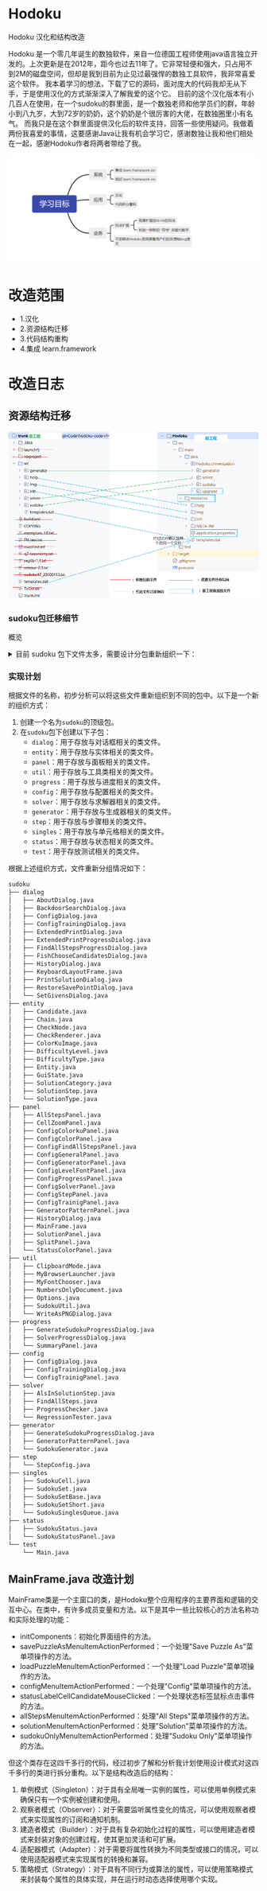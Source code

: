 # Hodoku
Hodoku 汉化和结构改造

Hodoku 是一个零几年诞生的数独软件，来自一位德国工程师使用java语言独立开发的。上次更新是在2012年，距今也过去11年了。它非常轻便和强大，只占用不到2M的磁盘空间，但却是我到目前为止见过最强悍的数独工具软件，我非常喜爱这个软件。
我本着学习的想法，下载了它的源码，面对庞大的代码我却无从下手，于是使用汉化的方式渐渐深入了解我爱的这个它。
目前的这个汉化版本有小几百人在使用，在一个sudoku的群里面，是一个数独老师和他学员们的群，年龄小到八九岁，大到72岁的奶奶，这个奶奶是个很厉害的大佬，在数独圈里小有名气。
而我只是在这个群里面提供汉化后的软件支持，回答一些使用疑问。我做着两份我喜爱的事情，这要感谢Java让我有机会学习它，感谢数独让我和他们相处在一起，感谢Hodoku作者将两者带给了我。


![img.png](img.png)

# 改造范围
- 1.汉化
- 2.资源结构迁移
- 3.代码结构重构
- 4.集成 learn.framework



# 改造日志

## 资源结构迁移
![img_3.png](img_3.png)


### sudoku包迁移细节
概览
<details>
<summary>
目前 sudoku 包下文件太多，需要设计分包重新组织一下：
</summary>
<p>AboutDialog.java</p>
<p>AboutDialog.form</p>
<p>AllStepsPanel.java</p>
<p>AllStepsPanel.form</p>
<p>AlsInSolutionStep.java</p>
<p>BackdoorSearchDialog.java</p>
<p>BackdoorSearchDialog.form</p>
<p>Candidate.java</p>
<p>CellZoomPanel.java</p>
<p>CellZoomPanel.form</p>
<p>Chain.java</p>
<p>CheckNode.java</p>
<p>CheckRenderer.java</p>
<p>ClipboardMode.java</p>
<p>ColorKuImage.java</p>
<p>ConfigColorkuPanel.java</p>
<p>ConfigColorkuPanel.form</p>
<p>ConfigColorPanel.java</p>
<p>ConfigColorPanel.form</p>
<p>ConfigDialog.java</p>
<p>ConfigDialog.form</p>
<p>ConfigFindAllStepsPanel.java</p>
<p>ConfigFindAllStepsPanel.form</p>
<p>ConfigGeneralPanel.java</p>
<p>ConfigGeneralPanel.form</p>
<p>ConfigGeneratorPanel.java</p>
<p>ConfigGeneratorPanel.form</p>
<p>ConfigLevelFontPanel.java</p>
<p>ConfigLevelFontPanel.form</p>
<p>ConfigProgressPanel.java</p>
<p>ConfigProgressPanel.form</p>
<p>ConfigSolverPanel.java</p>
<p>ConfigSolverPanel.form</p>
<p>ConfigStepPanel.java</p>
<p>ConfigStepPanel.form</p>
<p>ConfigTrainigPanel.java</p>
<p>ConfigTrainigPanel.form</p>
<p>ConfigTrainingDialog.form</p>
<p>DifficultyLevel.java</p>
<p>Entity.java</p>
<p>ExtendedPrintDialog.java</p>
<p>ExtendedPrintDialog.form</p>
<p>ExtendedPrintProgressDialog.java</p>
<p>ExtendedPrintProgressDialog.form</p>
<p>FindAllSteps.java</p>
<p>FindAllStepsProgressDialog.java</p>
<p>FindAllStepsProgressDialog.form</p>
<p>FishChooseCandidatesDialog.java</p>
<p>FishChooseCandidatesDialog.form</p>
<p>GameMode.java</p>
<p>GenerateSudokuProgressDialog.java</p>
<p>GenerateSudokuProgressDialog.form</p>
<p>GeneratorPatternPanel.java</p>
<p>GeneratorPatternPanel.form</p>
<p>GuiState.java</p>
<p>HistoryDialog.java</p>
<p>HistoryDialog.form</p>
<p>KeyboardLayoutFrame.java</p>
<p>KeyboardLayoutFrame.form</p>
<p>ListDragAndDrop.java</p>
<p>ListDragAndDropChange.java</p>
<p>Main.java</p>
<p>MainFrame.java</p>
<p>MainFrame.form</p>
<p>MyBrowserLauncher.java</p>
<p>MyFontChooser.java</p>
<p>MyFontChooser.form</p>
<p>NumbersOnlyDocument.java</p>
<p>Options.java</p>
<p>PrintSolutionDialog.java</p>
<p>PrintSolutionDialog.form</p>
<p>ProgressChecker.java</p>
<p>RegressionTester.java</p>
<p>RestoreSavePointDialog.java</p>
<p>RestoreSavePointDialog.form</p>
<p>SetGivensDialog.java</p>
<p>SetGivensDialog.form</p>
<p>SolutionCategory.java</p>
<p>SolutionPanel.java</p>
<p>SolutionPanel.form</p>
<p>SolutionStep.java</p>
<p>SolutionType.java</p>
<p>SolverProgressDialog.java</p>
<p>SolverProgressDialog.form</p>
<p>SplitPanel.java</p>
<p>SplitPanel.form</p>
<p>StatusColorPanel.java</p>
<p>StatusColorPanel.form</p>
<p>StepConfig.java</p>
<p>Sudoku.java</p>
<p>Sudoku2.java</p>
<p>SudokuCell.java</p>
<p>SudokuConsoleFrame.java</p>
<p>SudokuConsoleFrame.form</p>
<p>SudokuPanel.java</p>
<p>SudokuPanel.form</p>
<p>SudokuSet.java</p>
<p>SudokuSetBase.java</p>
<p>SudokuSetShort.java</p>
<p>SudokuSinglesQueue.java</p>
<p>SudokuStatus.java</p>
<p>SudokuUtil.java</p>
<p>SummaryPanel.java</p>
<p>SummaryPanel.form</p>
<p>WriteAsPNGDialog.java</p>
<p>WriteAsPNGDialog.form</p>
</details>


### 实现计划

根据文件的名称，初步分析可以将这些文件重新组织到不同的包中。以下是一个新的组织方式：

1. 创建一个名为`sudoku`的顶级包。
2. 在`sudoku`包下创建以下子包：
    - `dialog`：用于存放与对话框相关的类文件。
    - `entity`：用于存放与实体相关的类文件。
    - `panel`：用于存放与面板相关的类文件。
    - `util`：用于存放与工具类相关的类文件。
    - `progress`：用于存放与进度相关的类文件。
    - `config`：用于存放与配置相关的类文件。
    - `solver`：用于存放与求解器相关的类文件。
    - `generator`：用于存放与生成器相关的类文件。
    - `step`：用于存放与步骤相关的类文件。
    - `singles`：用于存放与单元格相关的类文件。
    - `status`：用于存放与状态相关的类文件。
    - `test`：用于存放测试相关的类文件。

根据上述组织方式，文件重新分组情况如下：

```text
sudoku
├── dialog
│   ├── AboutDialog.java
│   ├── BackdoorSearchDialog.java
│   ├── ConfigDialog.java
│   ├── ConfigTrainingDialog.java
│   ├── ExtendedPrintDialog.java
│   ├── ExtendedPrintProgressDialog.java
│   ├── FindAllStepsProgressDialog.java
│   ├── FishChooseCandidatesDialog.java
│   ├── HistoryDialog.java
│   ├── KeyboardLayoutFrame.java
│   ├── PrintSolutionDialog.java
│   ├── RestoreSavePointDialog.java
│   └── SetGivensDialog.java
├── entity
│   ├── Candidate.java
│   ├── Chain.java
│   ├── CheckNode.java
│   ├── CheckRenderer.java
│   ├── ColorKuImage.java
│   ├── DifficultyLevel.java
│   ├── DifficultyType.java
│   ├── Entity.java
│   ├── GuiState.java
│   ├── SolutionCategory.java
│   ├── SolutionStep.java
│   └── SolutionType.java
├── panel
│   ├── AllStepsPanel.java
│   ├── CellZoomPanel.java
│   ├── ConfigColorkuPanel.java
│   ├── ConfigColorPanel.java
│   ├── ConfigFindAllStepsPanel.java
│   ├── ConfigGeneralPanel.java
│   ├── ConfigGeneratorPanel.java
│   ├── ConfigLevelFontPanel.java
│   ├── ConfigProgressPanel.java
│   ├── ConfigSolverPanel.java
│   ├── ConfigStepPanel.java
│   ├── ConfigTrainigPanel.java
│   ├── GeneratorPatternPanel.java
│   ├── HistoryDialog.java
│   ├── MainFrame.java
│   ├── SolutionPanel.java
│   ├── SplitPanel.java
│   └── StatusColorPanel.java
├── util
│   ├── ClipboardMode.java
│   ├── MyBrowserLauncher.java
│   ├── MyFontChooser.java
│   ├── NumbersOnlyDocument.java
│   ├── Options.java
│   ├── SudokuUtil.java
│   └── WriteAsPNGDialog.java
├── progress
│   ├── GenerateSudokuProgressDialog.java
│   ├── SolverProgressDialog.java
│   └── SummaryPanel.java
├── config
│   ├── ConfigDialog.java
│   ├── ConfigTrainingDialog.java
│   └── ConfigTrainigPanel.java
├── solver
│   ├── AlsInSolutionStep.java
│   ├── FindAllSteps.java
│   ├── ProgressChecker.java
│   └── RegressionTester.java
├── generator
│   ├── GenerateSudokuProgressDialog.java
│   ├── GeneratorPatternPanel.java
│   └── SudokuGenerator.java
├── step
│   └── StepConfig.java
├── singles
│   ├── SudokuCell.java
│   ├── SudokuSet.java
│   ├── SudokuSetBase.java
│   ├── SudokuSetShort.java
│   └── SudokuSinglesQueue.java
├── status
│   ├── SudokuStatus.java
│   └── SudokuStatusPanel.java
└── test
    └── Main.java
```





##  MainFrame.java 改造计划

MainFrame类是一个主窗口的类，是Hodoku整个应用程序的主要界面和逻辑的交互中心。在类中，有许多成员变量和方法。以下是其中一些比较核心的方法名称功和实际处理的功能：

- initComponents：初始化界面组件的方法。
- savePuzzleAsMenuItemActionPerformed：一个处理"Save Puzzle As"菜单项操作的方法。
- loadPuzzleMenuItemActionPerformed：一个处理"Load Puzzle"菜单项操作的方法。
- configMenuItemActionPerformed：一个处理"Config"菜单项操作的方法。
- statusLabelCellCandidateMouseClicked：一个处理状态标签鼠标点击事件的方法。
- allStepsMenuItemActionPerformed：处理"All Steps"菜单项操作的方法。
- solutionMenuItemActionPerformed：处理"Solution"菜单项操作的方法。
- sudokuOnlyMenuItemActionPerformed：处理"Sudoku Only"菜单项操作的方法。


但这个类存在这四千多行的代码，经过初步了解和分析我计划使用设计模式对这四千多行的类进行拆分重构。以下是结构改造后的结构：
1. 单例模式（Singleton）：对于具有全局唯一实例的属性，可以使用单例模式来确保只有一个实例被创建和使用。
2. 观察者模式（Observer）：对于需要监听属性变化的情况，可以使用观察者模式来实现属性的订阅和通知机制。
3. 建造者模式（Builder）：对于具有复杂初始化过程的属性，可以使用建造者模式来封装对象的创建过程，使其更加灵活和可扩展。
4. 适配器模式（Adapter）：对于需要将属性转换为不同类型或接口的情况，可以使用适配器模式来实现属性的转换和兼容。
5. 策略模式（Strategy）：对于具有不同行为或算法的属性，可以使用策略模式来封装每个属性的具体实现，并在运行时动态选择使用哪个实现。